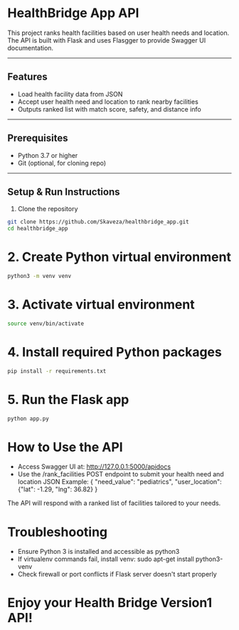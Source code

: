 # HealthBridge App API

This project ranks health facilities based on user health needs and location.  
The API is built with Flask and uses Flasgger to provide Swagger UI documentation.

----

## Features
- Load health facility data from JSON  
- Accept user health need and location to rank nearby facilities  
- Outputs ranked list with match score, safety, and distance info  

----

## Prerequisites
- Python 3.7 or higher  
- Git (optional, for cloning repo)  

----

## Setup & Run Instructions

1. Clone the repository  
```bash
git clone https://github.com/Skaveza/healthbridge_app.git
cd healthbridge_app
```

# 2. Create Python virtual environment
```bash
python3 -m venv venv
```

# 3. Activate virtual environment
```bash
source venv/bin/activate
```

# 4. Install required Python packages
```bash
pip install -r requirements.txt
```

# 5. Run the Flask app
```bash
python app.py
```


# How to Use the API 
- Access Swagger UI at: http://127.0.0.1:5000/apidocs
 - Use the /rank_facilities POST endpoint to submit your health need and location
   JSON Example:
   {
     "need_value": "pediatrics",
     "user_location": {"lat": -1.29, "lng": 36.82}
   }

 The API will respond with a ranked list of facilities tailored to your needs.

# Troubleshooting 
 - Ensure Python 3 is installed and accessible as python3
 - If virtualenv commands fail, install venv: sudo apt-get install python3-venv
 - Check firewall or port conflicts if Flask server doesn't start properly

# Enjoy your Health Bridge Version1 API!
